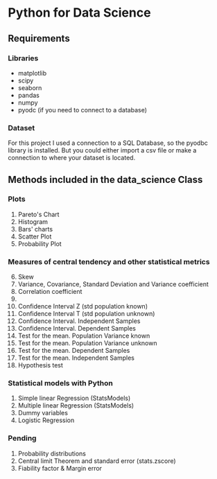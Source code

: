 # Python for Data Science

## Requirements
### Libraries
- matplotlib
- scipy
- seaborn
- pandas
- numpy
- pyodc (if you need to connect to a database)

### Dataset
For this project I used a connection to a SQL Database, so the pyodbc library is installed. But you could either import a csv file or make a connection to where your dataset is located.


## Methods included in the data_science Class
### Plots
1. Pareto's Chart
2. Histogram
3. Bars' charts
4. Scatter Plot
5. Probability Plot

### Measures of central tendency and other statistical metrics
6. Skew
7. Variance, Covariance, Standard Deviation and Variance coefficient
8. Correlation coefficient
9. 
10. Confidence Interval Z (std population known)
11. Confidence Interval T (std population unknown)
12. Confidence Interval. Independent Samples
13. Confidence Interval. Dependent Samples
14. Test for the mean. Population Variance known
15. Test for the mean. Population Variance unknown
16. Test for the mean. Dependent Samples
17. Test for the mean. Independent Samples
18. Hypothesis test

### Statistical models with Python
1. Simple linear Regression (StatsModels)
2. Multiple linear Regression (StatsModels)
3. Dummy variables
4. Logistic Regression

### Pending
1. Probability distributions
2. Central limit Theorem and standard error (stats.zscore)
3. Fiability factor & Margin error